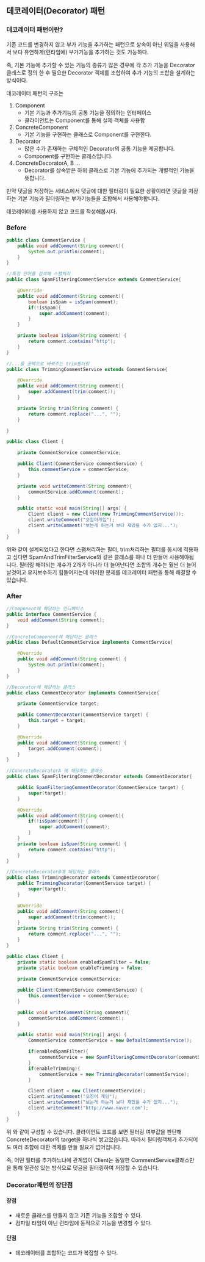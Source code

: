 ## 데코레이터(Decorator) 패턴

### 데코레이터 패턴이란?

기존 코드를 변경하지 않고 부가 기능을 추가하는 패턴으로 상속이 아닌 위임을 사용해서 
보다 유연하게(런타임에) 부가기능을 추가하는 것도 가능하다.

즉, 기본 기능에 추가할 수 있는 기능의 종류가 많은 경우에 각 추가 기능을 Decorator클래스로 정의 한 후 필요한 Decorator 객체를 조합하여 추가 기능의 조합을 설계하는 방식이다.

데코레이터 패턴의 구조는 
1. Component
    + 기본 기능과 추가기능의 공통 기능을 정의하는 인터페이스
    + 클라이언트는 Component를 통해 실제 객체를 사용함
2. ConcreteComponent
    + 기본 기능을 구현하는 클래스로 Component를 구현한다.
3. Decorator
   + 많은 수가 존재하는 구체적인 Decorator의 공통 기능을 제공합니다.
   + Component를 구현하는 클래스입니다.
4. ConcreteDecoratorA, B ...
    + Decorator를 상속받은 하위 클래스로 기본 기능에 추가되는 개별적인 기능을 뜻합니다.

만약 댓글을 저장하는 서비스에서 댓글에 대한 필터링이 필요한 상황이라면
댓글을 저장하는 기본 기능과 필터링하는 부가기능들을 조합해서 사용해야합니다.

데코레이터를 사용하지 않고 코드를 작성해봅시다.

### Before
```java
public class CommentService {
    public void addComment(String comment){
        System.out.println(comment);
    }
}
```
```java
//특정 단어를 검색해 스팸처리
public class SpamFilteringCommentService extends CommentService{

    @Override
    public void addComment(String comment){
        boolean isSpam = isSpam(comment);
        if(!isSpam){
            super.addComment(comment);
        }
    }

    private boolean isSpam(String comment) {
        return comment.contains("http");
    }
}
```
```java
//...을 공백으로 바꿔주는 trim필터링
public class TrimmingCommentService extends CommentService{

    @Override
    public void addComment(String comment){
        super.addComment(trim(comment));
    }

    private String trim(String comment) {
        return comment.replace("...", "");
    }

}
```
```java
public class Client {

    private CommentService commentService;

    public Client(CommentService commentService) {
        this.commentService = commentService;
    }

    private void writeComment(String comment){
        commentService.addComment(comment);
    }

    public static void main(String[] args) {
        Client client = new Client(new TrimmingCommentService());
        client.writeComment("오징어게임");
        client.writeComment("보는게 하는거 보다 재밌을 수가 없지...");
    }
}
```

위와 같이 설계되었다고 한다면 스팸처리하는 필터, trim처리하는 필터를 동시에 적용하고 싶다면
SpamAndTrimFilterService와 같은 클래스를 하나 더 만들어 사용해야됩니다.
필터링 해야되는 개수가 2개가 아니라 더 늘어난다면 조합의 개수는 훨씬 더 늘어날것이고 유지보수하기 힘들어지는데
이러한 문제를 데코레이터 패턴을 통해 해결할 수 있습니다.

### After
```java
//Component에 해당하는 인터페이스
public interface CommentService {
    void addComment(String comment);
}
```
```java
//ConcreteComponent에 해당하는 클래스
public class DefaultCommentService implements CommentService{

    @Override
    public void addComment(String comment) {
        System.out.println(comment);
    }
}
```
```java
//Decorator에 해당하는 클래스
public class CommentDecorator implements CommentService{

    private CommentService target;

    public CommentDecorator(CommentService target) {
        this.target = target;
    }

    @Override
    public void addComment(String comment) {
        target.addComment(comment);
    }
}
```
```java
//ConcreteDecoratorA 에 해당하는 클래스 
public class SpamFilteringCommentDecorator extends CommentDecorator{

    public SpamFilteringCommentDecorator(CommentService target) {
        super(target);
    }

    @Override
    public void addComment(String comment){
        if(!isSpam(comment)) {
            super.addComment(comment);
        }
    }
    private boolean isSpam(String comment) {
        return comment.contains("http");
    }
}
```
```java
//ConcreteDecoratorB에 해당하는 클래스
public class TrimmingDecorator extends CommentDecorator{
    public TrimmingDecorator(CommentService target) {
        super(target);
    }

    @Override
    public void addComment(String comment){
        super.addComment(trim(comment));
    }
    private String trim(String comment) {
        return comment.replace("...", "");
    }
}
```
```java
public class Client {
    private static boolean enabledSpamFilter = false;
    private static boolean enableTrimming = false;
    
    private CommentService commentService;

    public Client(CommentService commentService) {
        this.commentService = commentService;
    }

    public void writeComment(String comment){
        commentService.addComment(comment);
    }

    public static void main(String[] args) {
        CommentService commentService = new DefaultCommentService();

        if(enabledSpamFilter){
            commentService = new SpamFilteringCommentDecorator(commentService);
        }
        if(enableTrimming){
            commentService = new TrimmingDecorator(commentService);
        }

        Client client = new Client(commentService);
        client.writeComment("오징어 게임");
        client.writeComment("보는게 하는거 보다 재밌을 수가 없지...");
        client.writeComment("http://www.naver.com");
    }
}
```

위 와 같이 구성할 수 있습니다. 클라이언트 코드를 보면 필터링 여부값을 판단해 ConcreteDecorator의 target을 하나씩 쌓고있습니다.
따라서 필터링객체가 추가되어도 여러 조합에 대한 객체를 만들 필요가 없어집니다.

즉, 어떤 필터를 추가하느냐에 관계없이 Client는 동일한 CommentService클래스만을 통해 일관성 있는 방식으로 댓글을 필터링하여 저장할 수 있습니다.

### Decorator패턴의 장단점
#### 장점
+ 새로운 클래스를 만들지 않고 기존 기능을 조합할 수 있다.
+ 컴파일 타임이 아닌 런타임에 동적으로 기능을 변경할 수 있다.

#### 단점
+ 데코레이터를 조합하는 코드가 복잡할 수 있다.

